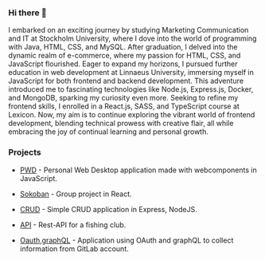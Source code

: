 ### Hi there 👋

I embarked on an exciting journey by studying Marketing Communication and IT at Stockholm University, where I dove into the world of programming with Java, HTML, CSS, and MySQL. After graduation, I delved into the dynamic realm of e-commerce, where my passion for HTML, CSS, and JavaScript flourished. Eager to expand my horizons, I pursued further education in web development at Linnaeus University, immersing myself in JavaScript for both frontend and backend development. This adventure introduced me to fascinating technologies like Node.js, Express.js, Docker, and MongoDB, sparking my curiosity even more. Seeking to refine my frontend skills, I enrolled in a React.js, SASS, and TypeScript course at Lexicon. Now, my aim is to continue exploring the vibrant world of frontend development, blending technical prowess with creative flair, all while embracing the joy of continual learning and personal growth.


### Projects

- [PWD](https://github.com/kw222mi/personal-web-desktop) - Personal Web Desktop application made with webcomponents in JavaScript.
- [Sokoban](https://github.com/sockulags/Sokoban_React_TS) - Group project in React.

  
- [CRUD](https://github.com/kw222mi/CRUD) - Simple CRUD application in Express, NodeJS.
- [API](https://github.com/kw222mi/API-fishingclub) - Rest-API for a fishing club.
- [Oauth,graphQL](https://github.com/kw222mi/oauth-graphQL) - Application using OAuth and graphQL to collect information from GitLab account.





